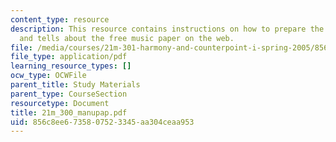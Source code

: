 ```yaml
---
content_type: resource
description: This resource contains instructions on how to prepare the music notations,
  and tells about the free music paper on the web.
file: /media/courses/21m-301-harmony-and-counterpoint-i-spring-2005/856c8ee6735807523345aa304ceaa953_21m_300_manupap.pdf
file_type: application/pdf
learning_resource_types: []
ocw_type: OCWFile
parent_title: Study Materials
parent_type: CourseSection
resourcetype: Document
title: 21m_300_manupap.pdf
uid: 856c8ee6-7358-0752-3345-aa304ceaa953
---
```

